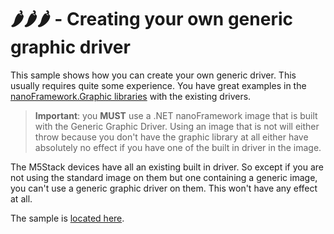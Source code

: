 # 🌶️🌶️🌶️ - Creating your own generic graphic driver

This sample shows how you can create your own generic driver. This usually requires quite some experience. You have great examples in the [nanoFramework.Graphic libraries](https://github.com/nanoframework/nanoFramework.Graphics/tree/main/ManagedDrivers) with the existing drivers.

> **Important**: you **MUST** use a .NET nanoFramework image that is built with the Generic Graphic Driver. Using an image that is not will either throw because you don't have the graphic library at all either have absolutely no effect if you have one of the built in driver in the image.

The M5Stack devices have all an existing built in driver. So except if you are not using the standard image on them but one containing a generic image, you can't use a generic graphic driver on them. This won't have any effect at all.

The sample is [located here](./).
